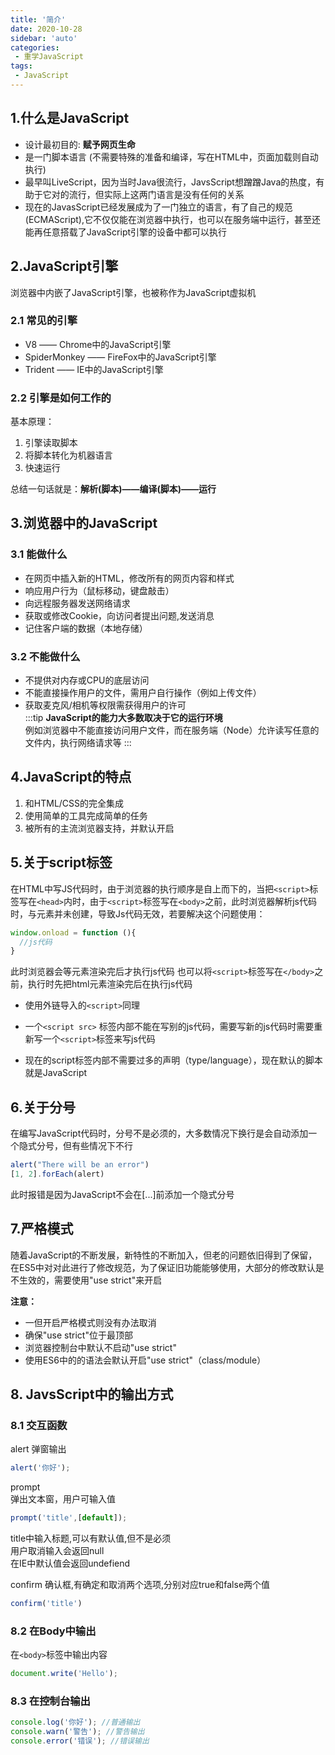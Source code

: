 ```yaml
---
title: '简介'
date: 2020-10-28
sidebar: 'auto'
categories:
 - 重学JavaScript
tags:
 - JavaScript
---
```


## 1.什么是JavaScript  

+ 设计最初目的: **赋予网页生命**  
+ 是一门脚本语言 (不需要特殊的准备和编译，写在HTML中，页面加载则自动执行)  
+ 最早叫LiveScript，因为当时Java很流行，JavsScript想蹭蹭Java的热度，有助于它对的流行，但实际上这两门语言是没有任何的关系  
+ 现在的JavasScript已经发展成为了一门独立的语言，有了自己的规范(ECMAScript),它不仅仅能在浏览器中执行，也可以在服务端中运行，甚至还能再任意搭载了JavaScript引擎的设备中都可以执行

## 2.JavaScript引擎  

  浏览器中内嵌了JavaScript引擎，也被称作为JavaScript虚拟机  

### 2.1 常见的引擎

+ V8 —— Chrome中的JavaScript引擎  
+ SpiderMonkey —— FireFox中的JavaScript引擎  
+ Trident —— IE中的JavaScript引擎  

### 2.2 引擎是如何工作的  

基本原理：  

1. 引擎读取脚本  
2. 将脚本转化为机器语言  
3. 快速运行  

总结一句话就是：**解析(脚本)——编译(脚本)——运行**

## 3.浏览器中的JavaScript

### 3.1 能做什么

+ 在网页中插入新的HTML，修改所有的网页内容和样式
+ 响应用户行为（鼠标移动，键盘敲击）  
+ 向远程服务器发送网络请求  
+ 获取或修改Cookie，向访问者提出问题,发送消息  
+ 记住客户端的数据（本地存储）

### 3.2 不能做什么  

+ 不提供对内存或CPU的底层访问
+ 不能直接操作用户的文件，需用户自行操作（例如上传文件）
+ 获取麦克风/相机等权限需获得用户的许可  
:::tip
**JavaScript的能力大多数取决于它的运行环境**  
例如浏览器中不能直接访问用户文件，而在服务端（Node）允许读写任意的文件内，执行网络请求等
:::  

## 4.JavaScript的特点  

1. 和HTML/CSS的完全集成  
2. 使用简单的工具完成简单的任务  
3. 被所有的主流浏览器支持，并默认开启

## 5.关于script标签

在HTML中写JS代码时，由于浏览器的执行顺序是自上而下的，当把`<script>`标签写在`<head>`内时，由于`<script>`标签写在`<body>`之前，此时浏览器解析js代码时，与元素并未创建，导致Js代码无效，若要解决这个问题使用：

```js
window.onload = function (){
  //js代码
}
```

此时浏览器会等元素渲染完后才执行js代码
也可以将`<script>`标签写在`</body>`之前，执行时先把html元素渲染完后在执行js代码

+ 使用外链导入的`<script>`同理

+ 一个`<script src>` 标签内部不能在写别的js代码，需要写新的js代码时需要重新写一个`<script>`标签来写js代码

+ 现在的script标签内部不需要过多的声明（type/language），现在默认的脚本就是JavaScript  

## 6.关于分号  

在编写JavaScript代码时，分号不是必须的，大多数情况下换行是会自动添加一个隐式分号，但有些情况下不行

```js
alert("There will be an error")
[1, 2].forEach(alert)
```

此时报错是因为JavaScript不会在[...]前添加一个隐式分号  

## 7.严格模式  

随着JavaScript的不断发展，新特性的不断加入，但老的问题依旧得到了保留，在ES5中对对此进行了修改规范，为了保证旧功能能够使用，大部分的修改默认是不生效的，需要使用"use strict"来开启

**注意：**

+ 一但开启严格模式则没有办法取消
+ 确保"use strict"位于最顶部  
+ 浏览器控制台中默认不启动"use strict"  
+ 使用ES6中的的语法会默认开启"use strict"（class/module）

## 8. JavsScript中的输出方式

### 8.1 交互函数  

alert
弹窗输出

```js
alert('你好');
```

prompt  
弹出文本窗，用户可输入值

```js
prompt('title',[default]);
```

title中输入标题,可以有默认值,但不是必须  
用户取消输入会返回null  
在IE中默认值会返回undefiend

confirm
确认框,有确定和取消两个选项,分别对应true和false两个值  

```js
confirm('title')
```

### 8.2 在Body中输出  

在`<body>`标签中输出内容

```js
document.write('Hello');
```

### 8.3 在控制台输出

```js
console.log('你好'); //普通输出
console.warn('警告'); //警告输出
console.error('错误'); //错误输出
```
